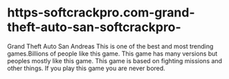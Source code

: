# https-softcrackpro.com-grand-theft-auto-san-softcrackpro-
Grand Theft Auto San Andreas This is one of the best and most trending games.Billions of people like this game. This game has many versions but peoples mostly like this game. This game is based on fighting missions and other things. If you play this game you are never bored. 
